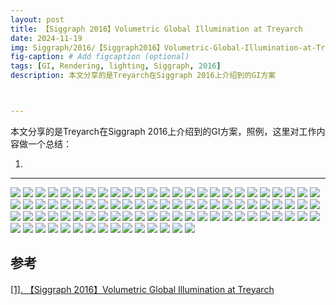 ```yaml
---
layout: post
title: 【Siggraph 2016】Volumetric Global Illumination at Treyarch
date: 2024-11-19
img: Siggraph/2016/【Siggraph2016】Volumetric-Global-Illumination-at-Treyarch/幻灯片1.PNG # Add image post (optional)
fig-caption: # Add figcaption (optional)
tags: [GI, Rendering, lighting, Siggraph, 2016]
description: 本文分享的是Treyarch在Siggraph 2016上介绍到的GI方案



---
```


本文分享的是Treyarch在Siggraph 2016上介绍到的GI方案，照例，这里对工作内容做一个总结：

1. 

---

![](https://gerigory.github.io/assets/img/Siggraph/2016/【Siggraph2016】Volumetric-Global-Illumination-at-Treyarch/幻灯片2.PNG)
![](https://gerigory.github.io/assets/img/Siggraph/2016/【Siggraph2016】Volumetric-Global-Illumination-at-Treyarch/幻灯片3.PNG)
![](https://gerigory.github.io/assets/img/Siggraph/2016/【Siggraph2016】Volumetric-Global-Illumination-at-Treyarch/幻灯片4.PNG)
![](https://gerigory.github.io/assets/img/Siggraph/2016/【Siggraph2016】Volumetric-Global-Illumination-at-Treyarch/幻灯片5.PNG)
![](https://gerigory.github.io/assets/img/Siggraph/2016/【Siggraph2016】Volumetric-Global-Illumination-at-Treyarch/幻灯片6.PNG)
![](https://gerigory.github.io/assets/img/Siggraph/2016/【Siggraph2016】Volumetric-Global-Illumination-at-Treyarch/幻灯片7.PNG)
![](https://gerigory.github.io/assets/img/Siggraph/2016/【Siggraph2016】Volumetric-Global-Illumination-at-Treyarch/幻灯片8.PNG)
![](https://gerigory.github.io/assets/img/Siggraph/2016/【Siggraph2016】Volumetric-Global-Illumination-at-Treyarch/幻灯片9.PNG)
![](https://gerigory.github.io/assets/img/Siggraph/2016/【Siggraph2016】Volumetric-Global-Illumination-at-Treyarch/幻灯片10.PNG)
![](https://gerigory.github.io/assets/img/Siggraph/2016/【Siggraph2016】Volumetric-Global-Illumination-at-Treyarch/幻灯片11.PNG)
![](https://gerigory.github.io/assets/img/Siggraph/2016/【Siggraph2016】Volumetric-Global-Illumination-at-Treyarch/幻灯片12.PNG)
![](https://gerigory.github.io/assets/img/Siggraph/2016/【Siggraph2016】Volumetric-Global-Illumination-at-Treyarch/幻灯片13.PNG)
![](https://gerigory.github.io/assets/img/Siggraph/2016/【Siggraph2016】Volumetric-Global-Illumination-at-Treyarch/幻灯片14.PNG)
![](https://gerigory.github.io/assets/img/Siggraph/2016/【Siggraph2016】Volumetric-Global-Illumination-at-Treyarch/幻灯片15.PNG)
![](https://gerigory.github.io/assets/img/Siggraph/2016/【Siggraph2016】Volumetric-Global-Illumination-at-Treyarch/幻灯片16.PNG)
![](https://gerigory.github.io/assets/img/Siggraph/2016/【Siggraph2016】Volumetric-Global-Illumination-at-Treyarch/幻灯片17.PNG)
![](https://gerigory.github.io/assets/img/Siggraph/2016/【Siggraph2016】Volumetric-Global-Illumination-at-Treyarch/幻灯片18.PNG)
![](https://gerigory.github.io/assets/img/Siggraph/2016/【Siggraph2016】Volumetric-Global-Illumination-at-Treyarch/幻灯片19.PNG)
![](https://gerigory.github.io/assets/img/Siggraph/2016/【Siggraph2016】Volumetric-Global-Illumination-at-Treyarch/幻灯片20.PNG)
![](https://gerigory.github.io/assets/img/Siggraph/2016/【Siggraph2016】Volumetric-Global-Illumination-at-Treyarch/幻灯片21.PNG)
![](https://gerigory.github.io/assets/img/Siggraph/2016/【Siggraph2016】Volumetric-Global-Illumination-at-Treyarch/幻灯片22.PNG)
![](https://gerigory.github.io/assets/img/Siggraph/2016/【Siggraph2016】Volumetric-Global-Illumination-at-Treyarch/幻灯片23.PNG)
![](https://gerigory.github.io/assets/img/Siggraph/2016/【Siggraph2016】Volumetric-Global-Illumination-at-Treyarch/幻灯片24.PNG)
![](https://gerigory.github.io/assets/img/Siggraph/2016/【Siggraph2016】Volumetric-Global-Illumination-at-Treyarch/幻灯片25.PNG)
![](https://gerigory.github.io/assets/img/Siggraph/2016/【Siggraph2016】Volumetric-Global-Illumination-at-Treyarch/幻灯片26.PNG)
![](https://gerigory.github.io/assets/img/Siggraph/2016/【Siggraph2016】Volumetric-Global-Illumination-at-Treyarch/幻灯片27.PNG)
![](https://gerigory.github.io/assets/img/Siggraph/2016/【Siggraph2016】Volumetric-Global-Illumination-at-Treyarch/幻灯片28.PNG)
![](https://gerigory.github.io/assets/img/Siggraph/2016/【Siggraph2016】Volumetric-Global-Illumination-at-Treyarch/幻灯片29.PNG)
![](https://gerigory.github.io/assets/img/Siggraph/2016/【Siggraph2016】Volumetric-Global-Illumination-at-Treyarch/幻灯片30.PNG)
![](https://gerigory.github.io/assets/img/Siggraph/2016/【Siggraph2016】Volumetric-Global-Illumination-at-Treyarch/幻灯片31.PNG)
![](https://gerigory.github.io/assets/img/Siggraph/2016/【Siggraph2016】Volumetric-Global-Illumination-at-Treyarch/幻灯片32.PNG)
![](https://gerigory.github.io/assets/img/Siggraph/2016/【Siggraph2016】Volumetric-Global-Illumination-at-Treyarch/幻灯片33.PNG)
![](https://gerigory.github.io/assets/img/Siggraph/2016/【Siggraph2016】Volumetric-Global-Illumination-at-Treyarch/幻灯片34.PNG)
![](https://gerigory.github.io/assets/img/Siggraph/2016/【Siggraph2016】Volumetric-Global-Illumination-at-Treyarch/幻灯片35.PNG)
![](https://gerigory.github.io/assets/img/Siggraph/2016/【Siggraph2016】Volumetric-Global-Illumination-at-Treyarch/幻灯片36.PNG)
![](https://gerigory.github.io/assets/img/Siggraph/2016/【Siggraph2016】Volumetric-Global-Illumination-at-Treyarch/幻灯片37.PNG)
![](https://gerigory.github.io/assets/img/Siggraph/2016/【Siggraph2016】Volumetric-Global-Illumination-at-Treyarch/幻灯片38.PNG)
![](https://gerigory.github.io/assets/img/Siggraph/2016/【Siggraph2016】Volumetric-Global-Illumination-at-Treyarch/幻灯片39.PNG)
![](https://gerigory.github.io/assets/img/Siggraph/2016/【Siggraph2016】Volumetric-Global-Illumination-at-Treyarch/幻灯片40.PNG)
![](https://gerigory.github.io/assets/img/Siggraph/2016/【Siggraph2016】Volumetric-Global-Illumination-at-Treyarch/幻灯片41.PNG)
![](https://gerigory.github.io/assets/img/Siggraph/2016/【Siggraph2016】Volumetric-Global-Illumination-at-Treyarch/幻灯片42.PNG)
![](https://gerigory.github.io/assets/img/Siggraph/2016/【Siggraph2016】Volumetric-Global-Illumination-at-Treyarch/幻灯片43.PNG)
![](https://gerigory.github.io/assets/img/Siggraph/2016/【Siggraph2016】Volumetric-Global-Illumination-at-Treyarch/幻灯片44.PNG)
![](https://gerigory.github.io/assets/img/Siggraph/2016/【Siggraph2016】Volumetric-Global-Illumination-at-Treyarch/幻灯片45.PNG)
![](https://gerigory.github.io/assets/img/Siggraph/2016/【Siggraph2016】Volumetric-Global-Illumination-at-Treyarch/幻灯片46.PNG)
![](https://gerigory.github.io/assets/img/Siggraph/2016/【Siggraph2016】Volumetric-Global-Illumination-at-Treyarch/幻灯片47.PNG)
![](https://gerigory.github.io/assets/img/Siggraph/2016/【Siggraph2016】Volumetric-Global-Illumination-at-Treyarch/幻灯片48.PNG)
![](https://gerigory.github.io/assets/img/Siggraph/2016/【Siggraph2016】Volumetric-Global-Illumination-at-Treyarch/幻灯片49.PNG)
![](https://gerigory.github.io/assets/img/Siggraph/2016/【Siggraph2016】Volumetric-Global-Illumination-at-Treyarch/幻灯片50.PNG)
![](https://gerigory.github.io/assets/img/Siggraph/2016/【Siggraph2016】Volumetric-Global-Illumination-at-Treyarch/幻灯片51.PNG)
![](https://gerigory.github.io/assets/img/Siggraph/2016/【Siggraph2016】Volumetric-Global-Illumination-at-Treyarch/幻灯片52.PNG)
![](https://gerigory.github.io/assets/img/Siggraph/2016/【Siggraph2016】Volumetric-Global-Illumination-at-Treyarch/幻灯片53.PNG)
![](https://gerigory.github.io/assets/img/Siggraph/2016/【Siggraph2016】Volumetric-Global-Illumination-at-Treyarch/幻灯片54.PNG)
![](https://gerigory.github.io/assets/img/Siggraph/2016/【Siggraph2016】Volumetric-Global-Illumination-at-Treyarch/幻灯片55.PNG)
![](https://gerigory.github.io/assets/img/Siggraph/2016/【Siggraph2016】Volumetric-Global-Illumination-at-Treyarch/幻灯片56.PNG)
![](https://gerigory.github.io/assets/img/Siggraph/2016/【Siggraph2016】Volumetric-Global-Illumination-at-Treyarch/幻灯片57.PNG)
![](https://gerigory.github.io/assets/img/Siggraph/2016/【Siggraph2016】Volumetric-Global-Illumination-at-Treyarch/幻灯片58.PNG)
![](https://gerigory.github.io/assets/img/Siggraph/2016/【Siggraph2016】Volumetric-Global-Illumination-at-Treyarch/幻灯片59.PNG)
![](https://gerigory.github.io/assets/img/Siggraph/2016/【Siggraph2016】Volumetric-Global-Illumination-at-Treyarch/幻灯片60.PNG)
![](https://gerigory.github.io/assets/img/Siggraph/2016/【Siggraph2016】Volumetric-Global-Illumination-at-Treyarch/幻灯片61.PNG)
![](https://gerigory.github.io/assets/img/Siggraph/2016/【Siggraph2016】Volumetric-Global-Illumination-at-Treyarch/幻灯片62.PNG)
![](https://gerigory.github.io/assets/img/Siggraph/2016/【Siggraph2016】Volumetric-Global-Illumination-at-Treyarch/幻灯片63.PNG)
![](https://gerigory.github.io/assets/img/Siggraph/2016/【Siggraph2016】Volumetric-Global-Illumination-at-Treyarch/幻灯片64.PNG)
![](https://gerigory.github.io/assets/img/Siggraph/2016/【Siggraph2016】Volumetric-Global-Illumination-at-Treyarch/幻灯片65.PNG)
![](https://gerigory.github.io/assets/img/Siggraph/2016/【Siggraph2016】Volumetric-Global-Illumination-at-Treyarch/幻灯片66.PNG)
![](https://gerigory.github.io/assets/img/Siggraph/2016/【Siggraph2016】Volumetric-Global-Illumination-at-Treyarch/幻灯片67.PNG)
![](https://gerigory.github.io/assets/img/Siggraph/2016/【Siggraph2016】Volumetric-Global-Illumination-at-Treyarch/幻灯片68.PNG)
![](https://gerigory.github.io/assets/img/Siggraph/2016/【Siggraph2016】Volumetric-Global-Illumination-at-Treyarch/幻灯片69.PNG)
![](https://gerigory.github.io/assets/img/Siggraph/2016/【Siggraph2016】Volumetric-Global-Illumination-at-Treyarch/幻灯片70.PNG)
![](https://gerigory.github.io/assets/img/Siggraph/2016/【Siggraph2016】Volumetric-Global-Illumination-at-Treyarch/幻灯片71.PNG)
![](https://gerigory.github.io/assets/img/Siggraph/2016/【Siggraph2016】Volumetric-Global-Illumination-at-Treyarch/幻灯片72.PNG)
![](https://gerigory.github.io/assets/img/Siggraph/2016/【Siggraph2016】Volumetric-Global-Illumination-at-Treyarch/幻灯片73.PNG)
![](https://gerigory.github.io/assets/img/Siggraph/2016/【Siggraph2016】Volumetric-Global-Illumination-at-Treyarch/幻灯片74.PNG)
![](https://gerigory.github.io/assets/img/Siggraph/2016/【Siggraph2016】Volumetric-Global-Illumination-at-Treyarch/幻灯片75.PNG)
![](https://gerigory.github.io/assets/img/Siggraph/2016/【Siggraph2016】Volumetric-Global-Illumination-at-Treyarch/幻灯片76.PNG)
![](https://gerigory.github.io/assets/img/Siggraph/2016/【Siggraph2016】Volumetric-Global-Illumination-at-Treyarch/幻灯片77.PNG)
![](https://gerigory.github.io/assets/img/Siggraph/2016/【Siggraph2016】Volumetric-Global-Illumination-at-Treyarch/幻灯片78.PNG)
![](https://gerigory.github.io/assets/img/Siggraph/2016/【Siggraph2016】Volumetric-Global-Illumination-at-Treyarch/幻灯片79.PNG)
![](https://gerigory.github.io/assets/img/Siggraph/2016/【Siggraph2016】Volumetric-Global-Illumination-at-Treyarch/幻灯片70.PNG)
![](https://gerigory.github.io/assets/img/Siggraph/2016/【Siggraph2016】Volumetric-Global-Illumination-at-Treyarch/幻灯片71.PNG)
![](https://gerigory.github.io/assets/img/Siggraph/2016/【Siggraph2016】Volumetric-Global-Illumination-at-Treyarch/幻灯片72.PNG)
![](https://gerigory.github.io/assets/img/Siggraph/2016/【Siggraph2016】Volumetric-Global-Illumination-at-Treyarch/幻灯片73.PNG)
![](https://gerigory.github.io/assets/img/Siggraph/2016/【Siggraph2016】Volumetric-Global-Illumination-at-Treyarch/幻灯片74.PNG)
![](https://gerigory.github.io/assets/img/Siggraph/2016/【Siggraph2016】Volumetric-Global-Illumination-at-Treyarch/幻灯片75.PNG)
![](https://gerigory.github.io/assets/img/Siggraph/2016/【Siggraph2016】Volumetric-Global-Illumination-at-Treyarch/幻灯片76.PNG)
![](https://gerigory.github.io/assets/img/Siggraph/2016/【Siggraph2016】Volumetric-Global-Illumination-at-Treyarch/幻灯片77.PNG)
![](https://gerigory.github.io/assets/img/Siggraph/2016/【Siggraph2016】Volumetric-Global-Illumination-at-Treyarch/幻灯片78.PNG)
![](https://gerigory.github.io/assets/img/Siggraph/2016/【Siggraph2016】Volumetric-Global-Illumination-at-Treyarch/幻灯片79.PNG)
![](https://gerigory.github.io/assets/img/Siggraph/2016/【Siggraph2016】Volumetric-Global-Illumination-at-Treyarch/幻灯片80.PNG)
![](https://gerigory.github.io/assets/img/Siggraph/2016/【Siggraph2016】Volumetric-Global-Illumination-at-Treyarch/幻灯片81.PNG)



## 参考

[[1]. 【Siggraph 2016】Volumetric Global Illumination at Treyarch](https://advances.realtimerendering.com/s2016/Volumetric%20Global%20Illumination%20at%20Treyarch.pptx)
